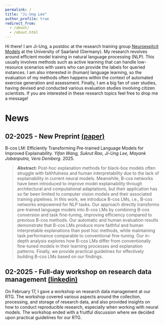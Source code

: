 ```yaml
---
permalink: /
title: "Ji-Ung Lee"
author_profile: true
redirect_from: 
  - /about/
  - /about.html
---
```


Hi there! I am Ji-Ung, a postdoc at the research training group [Neuroexplicit Models](https://www.neuroexplicit.org/) at the University of Saarland (Germany). My research revolves around efficient model training in natural language processing (NLP). This usually involves methods such as active learning that can handle low-resource scenarios with users who can provide the labels for queried instances. I am also interested in (human) language learning, so the evaluation of my methods often happens within the context of automated exercise generation and assessment. Finally, I am a big fan of user studies, having devised and conducted various evaluation studies involving citizen scientists. If you are interested in these research topics feel free to drop me a message! 

News
======

02-2025 - New Preprint [(paper)](https://arxiv.org/abs/2502.12992)
------
B-cos LM: Efficiently Transforming Pre-trained Language Models for Improved Explainability. _Yifan Wang, Sukrut Rao, Ji-Ung Lee, Mayank Jobanputra, Vera Demberg_. 2025. 

> **Abstract:** Post-hoc explanation methods for black-box models often struggle with faithfulness and human interpretability due to the lack of explainability in current neural models. Meanwhile, B-cos networks have been introduced to improve model explainability through architectural and computational adaptations, but their application has so far been limited to computer vision models and their associated training pipelines. In this work, we introduce B-cos LMs, i.e., B-cos networks empowered for NLP tasks. Our approach directly transforms pre-trained language models into B-cos LMs by combining B-cos conversion and task fine-tuning, improving efficiency compared to previous B-cos methods. Our automatic and human evaluation results demonstrate that B-cos LMs produce more faithful and human interpretable explanations than post hoc methods, while maintaining task performance comparable to conventional fine-tuning. Our in-depth analysis explores how B-cos LMs differ from conventionally fine-tuned models in their learning processes and explanation patterns. Finally, we provide practical guidelines for effectively building B-cos LMs based on our findings. 

02-2025 - Full-day workshop on research data management [(linkedin)](https://www.linkedin.com/feed/update/urn:li:activity:7299739481656422402/)
------
On February 17, I gave a workshop on research data management at our RTG. The workshop covered various aspects around the collection, processing, and storage of research data, and also provided insights on how to conduct reproducible research, especially when working with neural models. The workshop ended with a fruitful discussion where we decided upon practical guidelines for our RTG. 


